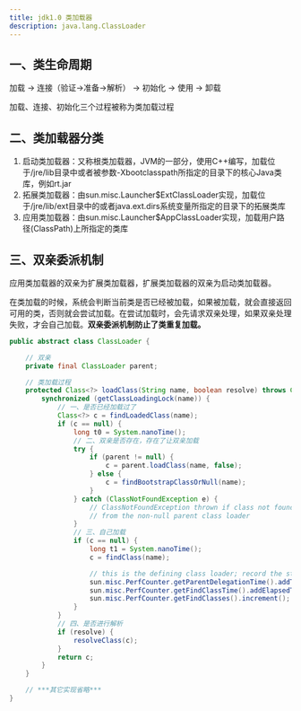 ```yaml
---
title: jdk1.0 类加载器
description: java.lang.ClassLoader
---
```

## 一、类生命周期

加载 -> 连接（验证->准备->解析） -> 初始化 -> 使用 -> 卸载

加载、连接、初始化三个过程被称为类加载过程

## 二、类加载器分类

1. 启动类加载器：又称根类加载器，JVM的一部分，使用C++编写，加载位于/jre/lib目录中或者被参数-Xbootclasspath所指定的目录下的核心Java类库，例如rt.jar
2. 拓展类加载器：由sun.misc.Launcher$ExtClassLoader实现，加载位于/jre/lib/ext目录中的或者java.ext.dirs系统变量所指定的目录下的拓展类库
3. 应用类加载器：由sun.misc.Launcher$AppClassLoader实现，加载用户路径(ClassPath)上所指定的类库

## 三、双亲委派机制

应用类加载器的双亲为扩展类加载器，扩展类加载器的双亲为启动类加载器。

在类加载的时候，系统会判断当前类是否已经被加载，如果被加载，就会直接返回可用的类，否则就会尝试加载。在尝试加载时，会先请求双亲处理，如果双亲处理失败，才会自己加载。**双亲委派机制防止了类重复加载。**

```java
public abstract class ClassLoader {

    // 双亲
    private final ClassLoader parent;

    // 类加载过程
    protected Class<?> loadClass(String name, boolean resolve) throws ClassNotFoundException {
        synchronized (getClassLoadingLock(name)) {
            // 一、是否已经加载过了
            Class<?> c = findLoadedClass(name);
            if (c == null) {
                long t0 = System.nanoTime();
                // 二、双亲是否存在，存在了让双亲加载
                try {
                    if (parent != null) {
                        c = parent.loadClass(name, false);
                    } else {
                        c = findBootstrapClassOrNull(name);
                    }
                } catch (ClassNotFoundException e) {
                    // ClassNotFoundException thrown if class not found
                    // from the non-null parent class loader
                }
                // 三、自己加载
                if (c == null) {
                    long t1 = System.nanoTime();
                    c = findClass(name);

                    // this is the defining class loader; record the stats
                    sun.misc.PerfCounter.getParentDelegationTime().addTime(t1 - t0);
                    sun.misc.PerfCounter.getFindClassTime().addElapsedTimeFrom(t1);
                    sun.misc.PerfCounter.getFindClasses().increment();
                }
            }
            // 四、是否进行解析
            if (resolve) {
                resolveClass(c);
            }
            return c;
        }
    }

    // ***其它实现省略***
}
```
